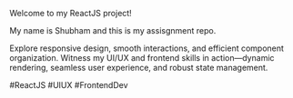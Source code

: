 Welcome to my ReactJS project! 

My name is Shubham and this is my  assisgnment repo. 

Explore responsive design, smooth interactions, and efficient component organization. Witness my UI/UX and frontend skills in action—dynamic rendering, seamless user experience, and robust state management. 

#ReactJS #UIUX #FrontendDev